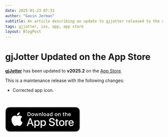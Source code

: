 ```yaml
---
date: 2025-01-23 07:31
author: "Gavin Jerman"
subtitle: An article describing an update to gjjotter released to the app store.
tags: gjjotter, ios, app, app store
layout: BlogPost
---
```


# gjJotter Updated on the App Store

[**gjJotter**](/projects/gjJotter) has been updated to **v2025.2** on the [App Store](https://apps.apple.com/gb/app/gjjotter/id6698850903?platform=iphone).

This is a maintenance release with the following changes:
- Corrected app icon.
<br>

[![download](/images/Download_on_the_App_Store_Badge_US-UK_RGB_blk_092917.svg)](https://apps.apple.com/gb/app/gjjotter/id6698850903?platform=iphone)

